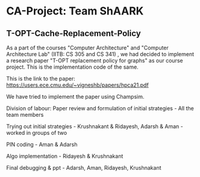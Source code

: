 # CA-Project: Team ShAARK

## T-OPT-Cache-Replacement-Policy

As a part of the courses "Computer Architecture" and "Computer Architecture Lab" (IITB: CS 305 and CS 341) , we had decided to implement a research paper "T-OPT replacement policy for graphs" as our course project. This is the implementation code of the same.

This is the link to the paper: https://users.ece.cmu.edu/~vigneshb/papers/hpca21.pdf

We have tried to implement the paper using Champsim.

Division of labour: Paper review and formulation of initial strategies - All the team members

Trying out initial strategies - Krushnakant & Ridayesh, Adarsh & Aman - worked in groups of two

PIN coding - Aman & Adarsh

Algo implementation - Ridayesh & Krushnakant

Final debugging & ppt - Adarsh, Aman, Ridayesh, Krushnakant
